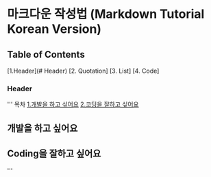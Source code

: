 # 마크다운 작성법 (Markdown Tutorial Korean Version)

## Table of Contents
[1.Header](# Header)
[2. Quotation]
[3. List]
[4. Code]


### Header

'''
목차
[1.개발을 하고 싶어요](#개발을-하고-싶어요)
[2.코딩을 잘하고 싶어요](#coding을-잘하고-싶어요)

## 개발을 하고 싶어요
## Coding을 잘하고 싶어요
'''
